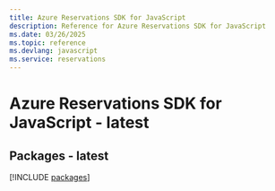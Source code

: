 ```yaml
---
title: Azure Reservations SDK for JavaScript
description: Reference for Azure Reservations SDK for JavaScript
ms.date: 03/26/2025
ms.topic: reference
ms.devlang: javascript
ms.service: reservations
---
```

# Azure Reservations SDK for JavaScript - latest
## Packages - latest
[!INCLUDE [packages](reservations-index.md)]